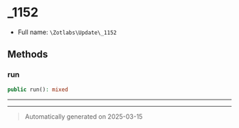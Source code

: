
# _1152





* Full name: `\Zotlabs\Update\_1152`




## Methods


### run



```php
public run(): mixed
```












***


***
> Automatically generated on 2025-03-15

